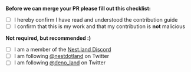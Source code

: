 **Before we can merge your PR please fill out this checklist:**
- [ ] I hereby confirm I have read and understood the contribution guide
- [ ] I confirm that this is my work and that my contribution is **not** malicious

**Not required, but recommended :)**
- [ ] I am a member of the [Nest.land Discord](https://discord.gg/Swcy7Ws)
- [ ] I am following [@nestdotland](https://twitter.com/nestdotland) on Twitter
- [ ] I am following [@deno_land](https://twitter.com/deno_land) on Twitter